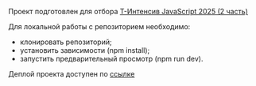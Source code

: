 Проект подготовлен для отбора [Т-Интенсив JavaScript 2025 (2 часть)](https://education.tbank.ru/academy/intensive/javascript/)

Для локальной работы с репозиторием необходимо:

- клонировать репозиторий;
- установить зависимости (npm install);
- запустить предварительный просмотр (npm run dev).

Деплой проекта доступен по [ссылке](https://sashapervykh.github.io/front-end-entrance-exam/)
